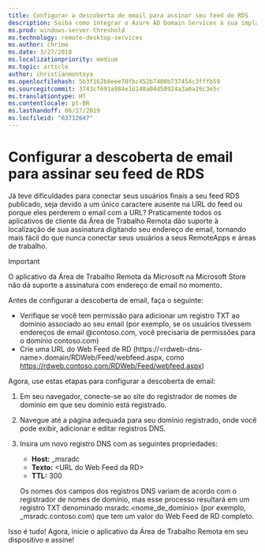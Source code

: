 ```yaml
---
title: Configurar a descoberta de email para assinar seu feed de RDS
description: Saiba como integrar o Azure AD Domain Services à sua implantação do RDS.
ms.prod: windows-server-threshold
ms.technology: remote-desktop-services
ms.author: chrimo
ms.date: 3/27/2018
ms.localizationpriority: medium
ms.topic: article
author: christianmontoya
ms.openlocfilehash: 5b3f162b8eee70fbc452b7400b737454c3fffb59
ms.sourcegitcommit: 3743cf691a984e1d140a04d50924a3a0a19c3e5c
ms.translationtype: HT
ms.contentlocale: pt-BR
ms.lasthandoff: 06/17/2019
ms.locfileid: "63712647"
---
```

# <a name="set-up-email-discovery-to-subscribe-to-your-rds-feed"></a>Configurar a descoberta de email para assinar seu feed de RDS

Já teve dificuldades para conectar seus usuários finais a seu feed RDS publicado, seja devido a um único caractere ausente na URL do feed ou porque eles perderem o email com a URL? Praticamente todos os aplicativos de cliente da Área de Trabalho Remota dão suporte à localização de sua assinatura digitando seu endereço de email, tornando mais fácil do que nunca conectar seus usuários a seus RemoteApps e áreas de trabalho.

>[!IMPORTANT]
>O aplicativo da Área de Trabalho Remota da Microsoft na Microsoft Store não dá suporte a assinatura com endereço de email no momento.

Antes de configurar a descoberta de email, faça o seguinte:

- Verifique se você tem permissão para adicionar um registro TXT ao domínio associado ao seu email (por exemplo, se os usuários tivessem endereços de email @contoso.com, você precisaria de permissões para o domínio contoso.com)
- Crie uma URL do Web Feed de RD (https://\<rdweb-dns-name\>.domain/RDWeb/Feed/webfeed.aspx, como https://rdweb.contoso.com/RDWeb/Feed/webfeed.aspx)

Agora, use estas etapas para configurar a descoberta de email:

1. Em seu navegador, conecte-se ao site do registrador de nomes de domínio em que seu domínio está registrado.
2. Navegue até a página adequada para seu domínio registrado, onde você pode exibir, adicionar e editar registros DNS.
3. Insira um novo registro DNS com as seguintes propriedades:
   - **Host:** _msradc
   - **Texto:** \<URL do Web Feed da RD\>
   - **TTL:** 300

   Os nomes dos campos dos registros DNS variam de acordo com o registrador de nomes de domínio, mas esse processo resultará em um registro TXT denominado msradc.\<nome_de_domínio\> (por exemplo, _msradc.contoso.com) que tem um valor do Web Feed de RD completo.

Isso é tudo! Agora, inicie o aplicativo da Área de Trabalho Remota em seu dispositivo e assine!